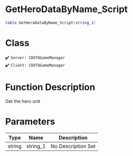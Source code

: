 # GetHeroDataByName_Script
```lua
table GetHeroDataByName_Script(string_1)
```
# Class
✔️ `Server: CDOTAGameManager`  
✔️ `Client: CDOTAGameManager`  

# Function Description
Get the hero unit 
# Parameters
Type|Name|Description
--|--|--
string|string_1|No Description Set
